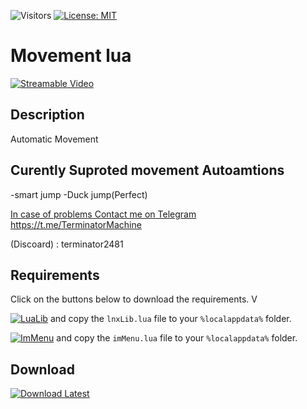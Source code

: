 ![Visitors](https://api.visitorbadge.io/api/visitors?path=https%3A%2F%2Fgithub.com%2Ftitaniummachine1%2FCheater_Detection&label=Visitors&countColor=%23263759&style=plastic)
[![License: MIT](https://img.shields.io/badge/License-MIT-yellow.svg)](https://opensource.org/licenses/MIT)


# Movement lua

[![Streamable Video](assets/thumbnail.jpg)](https://streamable.com/g3duw7)




## Description
Automatic Movement

## Curently Suproted movement Autoamtions

-smart jump
-Duck jump(Perfect)


[In case of problems Contact me on Telegram](https://t.me/TerminatorMachine)
https://t.me/TerminatorMachine

(Discoard) : terminator2481


## Requirements
Click on the buttons below to download the requirements. V

[![LuaLib](https://img.shields.io/badge/Download-Latest-blue?style=for-the-badge&logo=download)](https://github.com/lnx00/Lmaobox-Library/releases/latest/) and copy the `lnxLib.lua` file to your `%localappdata%` folder.

[![ImMenu](https://img.shields.io/badge/Download-Menu.lua_lnx00-blue?style=for-the-badge&logo=github)](https://github.com/lnx00/Lmaobox-ImMenu/blob/main/src/ImMenu.lua) and copy the `imMenu.lua` file to your `%localappdata%` folder.


## Download
[![Download Latest](https://img.shields.io/github/downloads/titaniummachine1/Movement_lua/total.svg?style=for-the-badge&logo=download&label=Download%20Latest)](https://github.com/titaniummachine1/Movement_lua/releases/latest/download/Movement.lua)


